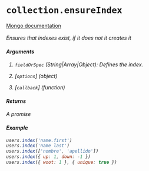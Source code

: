 # `collection.ensureIndex`

[Mongo documentation <i class="fa fa-external-link" style="position: relative; top: 2px;" />](http://mongodb.github.io/node-mongodb-native/2.0/api/Collection.html#ensureIndex)

Ensures that indexes exist, if it does not it creates it

#### Arguments

1. `fieldOrSpec` *(String|Array|Object)*: Defines the index.

2. [`options`] *(object)*

3. [`callback`] *(function)*

#### Returns

A promise

#### Example

```js
users.index('name.first')
users.index('name last')
users.index(['nombre', 'apellido'])
users.index({ up: 1, down: -1 })
users.index({ woot: 1 }, { unique: true })
```
